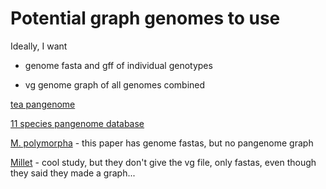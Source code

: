 # Potential graph genomes to use

Ideally, I want

- genome fasta and gff of individual genotypes

- vg genome graph of all genomes combined

[tea pangenome](https://www.tea-pangenome.cn/)

[11 species pangenome database](https://ngdc.cncb.ac.cn/plantpan/)

[M. polymorpha](https://www.nature.com/articles/s41588-024-02071-4) - this paper has genome fastas, but no pangenome graph

[Millet](https://www.nature.com/articles/s41588-023-01423-w#Abs1) - cool study, but they don't give the vg file, only fastas, even though they said they made a graph...
